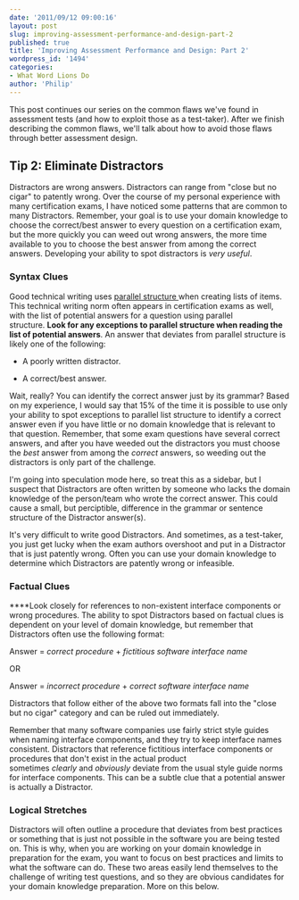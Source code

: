 ```yaml
---
date: '2011/09/12 09:00:16'
layout: post
slug: improving-assessment-performance-and-design-part-2
published: true
title: 'Improving Assessment Performance and Design: Part 2'
wordpress_id: '1494'
categories:
- What Word Lions Do
author: 'Philip'
---
```


This post continues our series on the common flaws we've found in assessment tests (and how to exploit those as a test-taker). After we finish describing the common flaws, we'll talk about how to avoid those flaws through better assessment design.


## Tip 2: Eliminate Distractors


Distractors are wrong answers. Distractors can range from "close but no cigar" to patently wrong. Over the course of my personal experience with many certification exams, I have noticed some patterns that are common to many Distractors. Remember, your goal is to use your domain knowledge to choose the correct/best answer to every question on a certification exam, but the more quickly you can weed out wrong answers, the more time available to you to choose the best answer from among the correct answers. Developing your ability to spot distractors is _very useful_.


### **Syntax Clues**


Good technical writing uses [parallel structure ](http://owl.english.purdue.edu/owl/resource/644/01/)when creating lists of items. This technical writing norm often appears in certification exams as well, with the list of potential answers for a question using parallel structure. **Look for any exceptions to parallel structure when reading the list of potential answers**. An answer that deviates from parallel structure is likely one of the following:



	
  * A poorly written distractor.

	
  * A correct/best answer.


Wait, really? You can identify the correct answer just by its grammar? Based on my experience, I would say that 15% of the time it is possible to use only your ability to spot exceptions to parallel list structure to identify a correct answer even if you have little or no domain knowledge that is relevant to that question. Remember, that some exam questions have several correct answers, and after you have weeded out the distractors you must choose the _best_ answer from among the _correct_ answers, so weeding out the distractors is only part of the challenge.

I'm going into speculation mode here, so treat this as a sidebar, but I suspect that Distractors are often written by someone who lacks the domain knowledge of the person/team who wrote the correct answer. This could cause a small, but perciptible, difference in the grammar or sentence structure of the Distractor answer(s).

It's very difficult to write good Distractors. And sometimes, as a test-taker, you just get lucky when the exam authors overshoot and put in a Distractor that is just patently wrong. Often you can use your domain knowledge to determine which Distractors are patently wrong or infeasible.


### **Factual Clues**


****Look closely for references to non-existent interface components or wrong procedures. The ability to spot Distractors based on factual clues is dependent on your level of domain knowledge, but remember that Distractors often use the following format:

Answer = _correct procedure_ + _fictitious software interface name_

OR

Answer = _incorrect procedure_ + _correct software interface name_

Distractors that follow either of the above two formats fall into the "close but no cigar" category and can be ruled out immediately.

Remember that many software companies use fairly strict style guides when naming interface components, and they try to keep interface names consistent. Distractors that reference fictitious interface components or procedures that don't exist in the actual product sometimes _clearly_ and _obviously_ deviate from the usual style guide norms for interface components. This can be a subtle clue that a potential answer is actually a Distractor.


### **Logical Stretches**


Distractors will often outline a procedure that deviates from best practices or something that is just not possible in the software you are being tested on. This is why, when you are working on your domain knowledge in preparation for the exam, you want to focus on best practices and limits to what the software can do. These two areas easily lend themselves to the challenge of writing test questions, and so they are obvious candidates for your domain knowledge preparation. More on this below.


